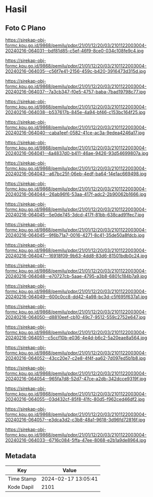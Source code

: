 # Hasil

## Foto C Plano

https://sirekap-obj-formc.kpu.go.id/9868/pemilu/pdpr/21/01/12/20/03/2101122003004-20240216-064031--bdf81d85-c5ef-46f9-8ce0-034c108fe9c4.jpg

https://sirekap-obj-formc.kpu.go.id/9868/pemilu/pdpr/21/01/12/20/03/2101122003004-20240216-064035--c56f7e41-2156-459c-b420-3916473d315d.jpg

https://sirekap-obj-formc.kpu.go.id/9868/pemilu/pdpr/21/01/12/20/03/2101122003004-20240216-064037--7a3cb347-f0e5-4757-baba-7bad19798c77.jpg

https://sirekap-obj-formc.kpu.go.id/9868/pemilu/pdpr/21/01/12/20/03/2101122003004-20240216-064038--b537617b-845e-4a94-bf46-c153bc164f25.jpg

https://sirekap-obj-formc.kpu.go.id/9868/pemilu/pdpr/21/01/12/20/03/2101122003004-20240216-064040--caba1eef-0582-41ce-ac3a-9edea4246a17.jpg

https://sirekap-obj-formc.kpu.go.id/9868/pemilu/pdpr/21/01/12/20/03/2101122003004-20240216-064041--4a4837d0-b411-46ae-9426-93d54699807a.jpg

https://sirekap-obj-formc.kpu.go.id/9868/pemilu/pdpr/21/01/12/20/03/2101122003004-20240216-064043--a67bc25f-06eb-4edf-ba64-14e1ac669498.jpg

https://sirekap-obj-formc.kpu.go.id/9868/pemilu/pdpr/21/01/12/20/03/2101122003004-20240216-064044--26ab96f6-53aa-417f-adc2-2b90062b1666.jpg

https://sirekap-obj-formc.kpu.go.id/9868/pemilu/pdpr/21/01/12/20/03/2101122003004-20240216-064045--5e0de745-3dcd-417f-81bb-638cad91fec7.jpg

https://sirekap-obj-formc.kpu.go.id/9868/pemilu/pdpr/21/01/12/20/03/2101122003004-20240216-064045--9f6b71a7-0016-4271-8c41-35de50a8fdcb.jpg

https://sirekap-obj-formc.kpu.go.id/9868/pemilu/pdpr/21/01/12/20/03/2101122003004-20240216-064047--16918f09-9b63-4dd8-83d6-81501bdb0c24.jpg

https://sirekap-obj-formc.kpu.go.id/9868/pemilu/pdpr/21/01/12/20/03/2101122003004-20240216-064048--e70727cb-5aae-4795-a3b8-6801c184b7a9.jpg

https://sirekap-obj-formc.kpu.go.id/9868/pemilu/pdpr/21/01/12/20/03/2101122003004-20240216-064049--600c0cc8-dd42-4a98-bc3d-c5f695f637a1.jpg

https://sirekap-obj-formc.kpu.go.id/9868/pemilu/pdpr/21/01/12/20/03/2101122003004-20240216-064050--d8810eef-cb10-49c7-9512-559c2752e647.jpg

https://sirekap-obj-formc.kpu.go.id/9868/pemilu/pdpr/21/01/12/20/03/2101122003004-20240216-064051--c5ccf10b-e036-4e4d-b6c2-5a20eae8a564.jpg

https://sirekap-obj-formc.kpu.go.id/9868/pemilu/pdpr/21/01/12/20/03/2101122003004-20240216-064052--43cc20e7-c2e8-4f4f-aa62-7d097ed5b1b8.jpg

https://sirekap-obj-formc.kpu.go.id/9868/pemilu/pdpr/21/01/12/20/03/2101122003004-20240216-064054--965fa7d8-52d7-47ce-a2db-342dcce9319f.jpg

https://sirekap-obj-formc.kpu.go.id/9868/pemilu/pdpr/21/01/12/20/03/2101122003004-20240216-064055--03d432cf-85f8-41fc-80d5-f962ced46df2.jpg

https://sirekap-obj-formc.kpu.go.id/9868/pemilu/pdpr/21/01/12/20/03/2101122003004-20240216-064057--e3dca3d2-c3b8-48a1-9618-3d96fd72816f.jpg

https://sirekap-obj-formc.kpu.go.id/9868/pemilu/pdpr/21/01/12/20/03/2101122003004-20240216-064033--6716c084-5ffa-47ee-8068-e2b1a9de8964.jpg


## Metadata

| Key        | Value               |
| ---------- | ------------------- |
| Time Stamp | 2024-02-17 13:05:41 |
| Kode Dapil | 2101                |



